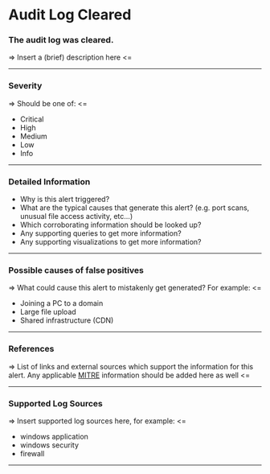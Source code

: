 # Audit Log Cleared
### The audit log was cleared. 

=> Insert a (brief) description here <=

-------------------
### Severity

=> Should be one of: <=

- Critical
- High
- Medium
- Low
- Info

-------------------
### Detailed Information

- Why is this alert triggered?
- What are the typical causes that generate this alert? (e.g. port scans, unusual file access activity, etc...)
- Which corroborating information should be looked up?
- Any supporting queries to get more information?
- Any supporting visualizations to get more information?

-------------------
### Possible causes of false positives

=> What could cause this alert to mistakenly get generated? For example: <=
- Joining a PC to a domain
- Large file upload
- Shared infrastructure (CDN)

-------------------
### References

=> List of links and external sources which support the information for this alert. Any applicable [MITRE](https://attack.mitre.org/) information should be added here as well <=

-------------------
### Supported Log Sources

=> Insert supported log sources here, for example: <=
- windows application
- windows security
- firewall

-------------------
